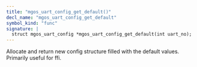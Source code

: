 ```yaml
---
title: "mgos_uart_config_get_default()"
decl_name: "mgos_uart_config_get_default"
symbol_kind: "func"
signature: |
  struct mgos_uart_config *mgos_uart_config_get_default(int uart_no);
---
```


Allocate and return new config structure filled with the default values.
Primarily useful for ffi. 

